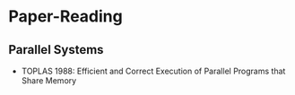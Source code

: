 # Paper-Reading

## Parallel Systems
- TOPLAS 1988: Efficient and Correct Execution of Parallel Programs that Share Memory